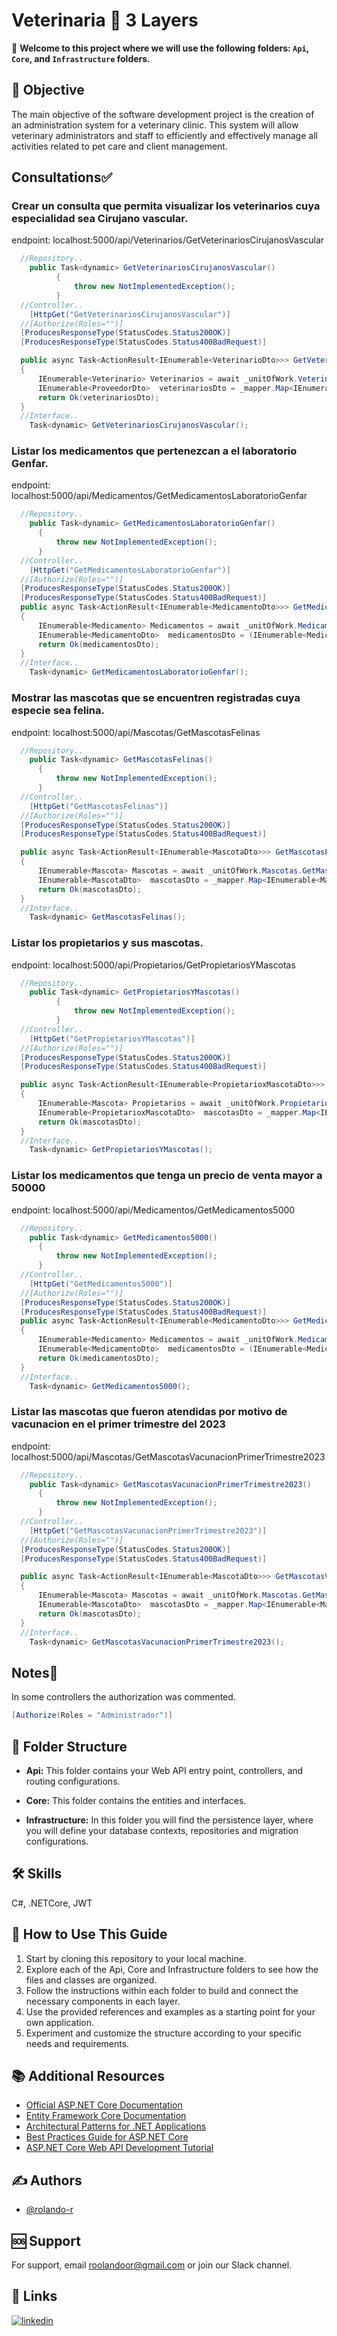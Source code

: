# Veterinaria 🐶 3 Layers

🚀 **Welcome to this project where we will use the following folders: `Api`, `Core`, and `Infrastructure` folders.**

## 🎯 Objective

The main objective of the software development project is the creation of an administration system for a veterinary clinic. This system will allow veterinary administrators and staff to efficiently and effectively manage all activities related to pet care and client management.

## Consultations✅

  ### Crear un consulta que permita visualizar los veterinarios cuya especialidad sea Cirujano vascular.

  endpoint: localhost:5000/api/Veterinarios/GetVeterinariosCirujanosVascular
  

  ```csharp
    //Repository..
      public Task<dynamic> GetVeterinariosCirujanosVascular()
            {
                throw new NotImplementedException();
            }
    //Controller..
      [HttpGet("GetVeterinariosCirujanosVascular")]
    //[Authorize(Roles="")]
    [ProducesResponseType(StatusCodes.Status200OK)]
    [ProducesResponseType(StatusCodes.Status400BadRequest)]

    public async Task<ActionResult<IEnumerable<VeterinarioDto>>> GetVeterinariosCirujanosVascular()
    {
        IEnumerable<Veterinario> Veterinarios = await _unitOfWork.Veterinarios.GetVeterinariosCirujanosVascular();
        IEnumerable<ProveedorDto>  veterinariosDto = _mapper.Map<IEnumerable<ProveedorDto>>(Veterinarios);
        return Ok(veterinariosDto);
    }
    //Interface..
      Task<dynamic> GetVeterinariosCirujanosVascular();
  ```
  ### Listar los medicamentos que pertenezcan a el laboratorio Genfar.

  endpoint: localhost:5000/api/Medicamentos/GetMedicamentosLaboratorioGenfar

  ```csharp
    //Repository..
      public Task<dynamic> GetMedicamentosLaboratorioGenfar()
        {
            throw new NotImplementedException();
        }
    //Controller..
      [HttpGet("GetMedicamentosLaboratorioGenfar")]
    //[Authorize(Roles="")]
    [ProducesResponseType(StatusCodes.Status200OK)]
    [ProducesResponseType(StatusCodes.Status400BadRequest)]
    public async Task<ActionResult<IEnumerable<MedicamentoDto>>> GetMedicamentosLaboratorioGenfar()
    {
        IEnumerable<Medicamento> Medicamentos = await _unitOfWork.Medicamentos.GetMedicamentosLaboratorioGenfar();
        IEnumerable<MedicamentoDto>  medicamentosDto = (IEnumerable<MedicamentoDto>)_mapper.Map<IEnumerable<ProveedorDto>>(Medicamentos);
        return Ok(medicamentosDto);
    }
    //Interface..
      Task<dynamic> GetMedicamentosLaboratorioGenfar();
  ```
  ### Mostrar las mascotas que se encuentren registradas cuya especie sea felina.

  endpoint: localhost:5000/api/Mascotas/GetMascotasFelinas

  ```csharp
    //Repository..
      public Task<dynamic> GetMascotasFelinas()
        {
            throw new NotImplementedException();
        }
    //Controller..
      [HttpGet("GetMascotasFelinas")]
    //[Authorize(Roles="")]
    [ProducesResponseType(StatusCodes.Status200OK)]
    [ProducesResponseType(StatusCodes.Status400BadRequest)]

    public async Task<ActionResult<IEnumerable<MascotaDto>>> GetMascotasFelinas()
    {
        IEnumerable<Mascota> Mascotas = await _unitOfWork.Mascotas.GetMascotasFelinas();
        IEnumerable<MascotaDto>  mascotasDto = _mapper.Map<IEnumerable<MascotaDto>>(Mascotas);
        return Ok(mascotasDto);
    }
    //Interface..
      Task<dynamic> GetMascotasFelinas();
  ```
  ### Listar los propietarios y sus mascotas.

  endpoint: localhost:5000/api/Propietarios/GetPropietariosYMascotas

  ```csharp
    //Repository..
      public Task<dynamic> GetPropietariosYMascotas()
            {
                throw new NotImplementedException();
            }
    //Controller..
      [HttpGet("GetPropietariosYMascotas")]
    //[Authorize(Roles="")]
    [ProducesResponseType(StatusCodes.Status200OK)]
    [ProducesResponseType(StatusCodes.Status400BadRequest)]

    public async Task<ActionResult<IEnumerable<PropietarioxMascotaDto>>> GetPropietariosYMascotas()
    {
        IEnumerable<Mascota> Propietarios = await _unitOfWork.Propietarios.GetPropietariosYMascotas();
        IEnumerable<PropietarioxMascotaDto>  mascotasDto = _mapper.Map<IEnumerable<PropietarioxMascotaDto>>(Propietarios);
        return Ok(mascotasDto);
    }
    //Interface..
      Task<dynamic> GetPropietariosYMascotas();
  ```
  ### Listar los medicamentos que tenga un precio de venta mayor a 50000

  endpoint: localhost:5000/api/Medicamentos/GetMedicamentos5000
  
  ```csharp
    //Repository..
      public Task<dynamic> GetMedicamentos5000()
        {
            throw new NotImplementedException();
        }
    //Controller..
      [HttpGet("GetMedicamentos5000")]
    //[Authorize(Roles="")]
    [ProducesResponseType(StatusCodes.Status200OK)]
    [ProducesResponseType(StatusCodes.Status400BadRequest)]
    public async Task<ActionResult<IEnumerable<MedicamentoDto>>> GetMedicamentos5000()
    {
        IEnumerable<Medicamento> Medicamentos = await _unitOfWork.Medicamentos.GetMedicamentos5000();
        IEnumerable<MedicamentoDto>  medicamentosDto = (IEnumerable<MedicamentoDto>)_mapper.Map<IEnumerable<ProveedorDto>>(Medicamentos);
        return Ok(medicamentosDto);
    }
    //Interface..
      Task<dynamic> GetMedicamentos5000();
  ```
  ### Listar las mascotas que fueron atendidas por motivo de vacunacion en el primer trimestre del 2023

  endpoint: localhost:5000/api/Mascotas/GetMascotasVacunacionPrimerTrimestre2023

  ```csharp
    //Repository..
      public Task<dynamic> GetMascotasVacunacionPrimerTrimestre2023()
        {
            throw new NotImplementedException();
        }
    //Controller..
      [HttpGet("GetMascotasVacunacionPrimerTrimestre2023")]
    //[Authorize(Roles="")]
    [ProducesResponseType(StatusCodes.Status200OK)]
    [ProducesResponseType(StatusCodes.Status400BadRequest)]

    public async Task<ActionResult<IEnumerable<MascotaDto>>> GetMascotasVacunacionPrimerTrimestre2023()
    {
        IEnumerable<Mascota> Mascotas = await _unitOfWork.Mascotas.GetMascotasVacunacionPrimerTrimestre2023();
        IEnumerable<MascotaDto>  mascotasDto = _mapper.Map<IEnumerable<MascotaDto>>(Mascotas);
        return Ok(mascotasDto);
    }
    //Interface..
      Task<dynamic> GetMascotasVacunacionPrimerTrimestre2023();
  ```

## Notes📝
In some controllers the authorization was commented.
  ```csharp
  [Authorize(Roles = "Administrador")]
  ```

## 📂 Folder Structure

- **Api:** This folder contains your Web API entry point, controllers, and routing configurations.

- **Core:** This folder contains the entities and interfaces.

- **Infrastructure:** In this folder you will find the persistence layer, where you will define your database contexts, repositories and migration configurations.


## 🛠 Skills

C#, .NETCore, JWT

## 📖 How to Use This Guide
1. Start by cloning this repository to your local machine.
2. Explore each of the Api, Core and Infrastructure folders to see how the files and classes are organized.
3. Follow the instructions within each folder to build and connect the necessary components in each layer.
4. Use the provided references and examples as a starting point for your own application.
5. Experiment and customize the structure according to your specific needs and requirements.

## 📚 Additional Resources

- [Official ASP.NET Core Documentation](https://docs.microsoft.com/aspnet/core)
- [Entity Framework Core Documentation](https://docs.microsoft.com/ef/core)
- [Architectural Patterns for .NET Applications](https://docs.microsoft.com/dotnet/architecture/)
- [Best Practices Guide for ASP.NET Core](https://dotnet.microsoft.com/learn/web/aspnet-best-practices)
- [ASP.NET Core Web API Development Tutorial](https://docs.microsoft.com/aspnet/core/tutorials/first-web-api)

## ✍️ Authors

- [@rolando-r](https://www.github.com/rolando-r)

## 🆘 Support

For support, email roolandoor@gmail.com or join our Slack channel.

## 🔗 Links
[![linkedin](https://img.shields.io/badge/linkedin-0A66C2?style=for-the-badge&logo=linkedin&logoColor=white)](https://www.linkedin.com/in/rolando-rodriguez-garcia)
